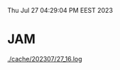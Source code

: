 Thu Jul 27 04:29:04 PM EEST 2023
# JAM
<a href='./cache/202307/27_16.log'>./cache/202307/27_16.log</a>
